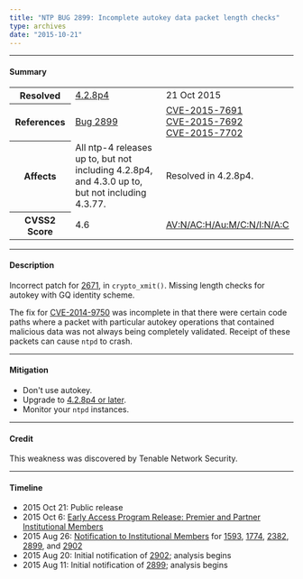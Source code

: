```yaml
---
title: "NTP BUG 2899: Incomplete autokey data packet length checks"
type: archives
date: "2015-10-21"
---
```


* * *

#### Summary

<table>
  <tbody>
	<tr>
		<th><b>Resolved</b></th>
		<td><a href="/support/securitynotice/4_2_8p4-release-announcement">4.2.8p4</a></td>
		<td>21 Oct 2015</td>
	</tr>
	<tr>
		<th><b>References</b></th>
		<td><a href="https://bugs.ntp.org/show_bug.cgi?id=2899">Bug 2899</a></td>
		<td><a href="https://nvd.nist.gov/vuln/detail/CVE-2015-7691">CVE-2015-7691</a><br> <a href="https://nvd.nist.gov/vuln/detail/CVE-2015-7692">CVE-2015-7692</a><br> <a href="https://nvd.nist.gov/vuln/detail/CVE-2015-7702">CVE-2015-7702</a></td>
	</tr>
	<tr>
		<th><b>Affects</b></th>
		<td>All ntp-4 releases up to, but not including 4.2.8p4,<br> and 4.3.0 up to, but not including 4.3.77.</td>
		<td>Resolved in 4.2.8p4.</td>
	</tr>
	<tr>
		<th><b>CVSS2 Score</b></th>
		<td>4.6</td>
		<td><a href="https://nvd.nist.gov/cvss.cfm?calculator&version=2&vector=(AV:N/AC:H/Au:M/C:N/I:N/A:C)">AV:N/AC:H/Au:M/C:N/I:N/A:C</a></td>
	</tr>	
  </tbody>	
</table>

* * *
    
#### Description 

Incorrect patch for [2671](/support/securitynotice/ntpbug2671), in `crypto_xmit()`. Missing length checks for autokey with GQ identity scheme.

The fix for [CVE-2014-9750](https://nvd.nist.gov/vuln/detail/CVE-2014-9750) was incomplete in that there were certain code paths where a packet with particular autokey operations that contained malicious data was not always being completely validated. Receipt of these packets can cause `ntpd` to crash.

* * *
    
#### Mitigation

* Don't use autokey.
* Upgrade to [4.2.8p4 or later](/downloads).
* Monitor your `ntpd` instances. 

* * *

#### Credit

This weakness was discovered by Tenable Network Security.

* * *

#### Timeline

* 2015 Oct 21: Public release
* 2015 Oct 6: [Early Access Program Release: Premier and Partner Institutional Members](https://www.nwtime.org/membership/benefits)
* 2015 Aug 26: [Notification to Institutional Members](https://www.nwtime.org/membership/benefits) for [1593](https://bugs.ntp.org/show_bug.cgi?id=1593), [1774](https://bugs.ntp.org/show_bug.cgi?id=1774), [2382](https://bugs.ntp.org/show_bug.cgi?id=2382), [2899](/support/securitynotice/ntpbug2899), and [2902](/support/securitynotice/ntpbug2902)
* 2015 Aug 20: Initial notification of [2902](/support/securitynotice/ntpbug2902); analysis begins
* 2015 Aug 11: Initial notification of [2899](/support/securitynotice/ntpbug2899); analysis begins